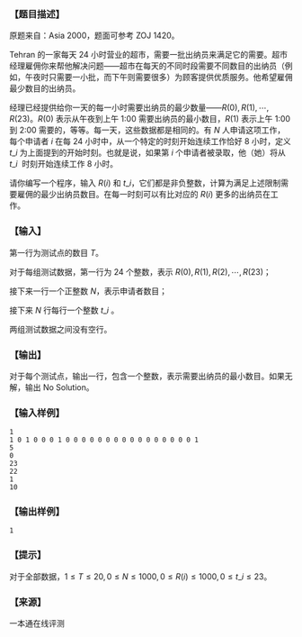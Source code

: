 ### 【题目描述】

原题来自：Asia 2000，题面可参考 ZOJ 1420。

Tehran 的一家每天 24 小时营业的超市，需要一批出纳员来满足它的需要。超市经理雇佣你来帮他解决问题——超市在每天的不同时段需要不同数目的出纳员（例如，午夜时只需要一小批，而下午则需要很多）为顾客提供优质服务。他希望雇佣最少数目的出纳员。

经理已经提供给你一天的每一小时需要出纳员的最少数量——$R(0),R(1),⋯,R(23)$。$R(0)$ 表示从午夜到上午 1:00 需要出纳员的最小数目，$R(1)$ 表示上午 1:00 到 2:00 需要的，等等。每一天，这些数据都是相同的。有 $N$ 人申请这项工作，每个申请者 $i$ 在每 24 小时中，从一个特定的时刻开始连续工作恰好 8 小时，定义 $t\_i$ 为上面提到的开始时刻。也就是说，如果第 $i$ 个申请者被录取，他（她）将从 $t\_i$​​  时刻开始连续工作 8 小时。

请你编写一个程序，输入 $R(i)$ 和 $t\_i$​​ ，它们都是非负整数，计算为满足上述限制需要雇佣的最少出纳员数目。在每一时刻可以有比对应的 $R(i)$ 更多的出纳员在工作。

### 【输入】

第一行为测试点的数目 $T$。

对于每组测试数据，第一行为 24 个整数，表示 $R(0),R(1),R(2),⋯,R(23)$；

接下来一行一个正整数 $N$，表示申请者数目；

接下来 $N$ 行每行一个整数 $t\_i$​​ 。

两组测试数据之间没有空行。

### 【输出】

对于每个测试点，输出一行，包含一个整数，表示需要出纳员的最小数目。如果无解，输出 No Solution。

### 【输入样例】

```
1
1 0 1 0 0 0 1 0 0 0 0 0 0 0 0 0 0 0 0 0 0 0 0 1
5
0
23
22
1
10
```

### 【输出样例】

```
1
```

### 【提示】

对于全部数据，$1≤T≤20,0≤N≤1000,0≤R(i)≤1000,0≤t\_i≤23$。


 ### 【来源】

 一本通在线评测 